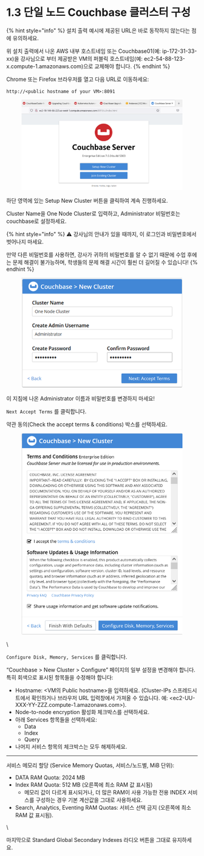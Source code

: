 # 1.3 단일 노드 Couchbase 클러스터 구성

{% hint style="info" %}
설치 출력 예시에 제공된 URL은 바로 동작하지 않는다는 점에 유의하세요.

위 설치 출력에서 나온 AWS 내부 호스트네임 또는 Couchbase01(예: ip-172-31-33-xx)을 강사님으로 부터 제공받은 VM의 퍼블릭 호스트네임(예: ec2-54-88-123-x.compute-1.amazonaws.com)으로 교체해야 합니다.
{% endhint %}



Chrome 또는 Firefox 브라우저를 열고 다음 URL로 이동하세요:

```
http://<public hostname of your VM>:8091
```

<figure><img src=".gitbook/assets/image.png" alt=""><figcaption></figcaption></figure>



하단 영역에 있는 Setup New Cluster 버튼을 클릭하여 계속 진행하세요.

Cluster Name을 One Node Cluster로 입력하고, Administrator 비밀번호는 couchbase로 설정하세요.

{% hint style="info" %}
⚠️ 강사님의 안내가 있을 때까지, 이 로그인과 비밀번호에서 벗어나지 마세요.

만약 다른 비밀번호를 사용하면, 강사가 귀하의 비밀번호를 알 수 없기 때문에 수업 후에는 문제 해결이 불가능하며, 학생들의 문제 해결 시간이 훨씬 더 길어질 수 있습니다!
{% endhint %}

<figure><img src=".gitbook/assets/image (1).png" alt=""><figcaption></figcaption></figure>

이 지침에 나온 Administrator 이름과 비밀번호를 변경하지 마세요!

`Next Accept Terms` 를 클릭합니다.



약관 동의(Check the accept terms & conditions) 박스를 선택하세요.

<figure><img src=".gitbook/assets/image (3).png" alt=""><figcaption></figcaption></figure>

\


`Configure Disk, Memory, Services` 를 클릭합니다.



“Couchbase > New Cluster > Configure” 페이지의 일부 설정을 변경해야 합니다. 특히 회색으로 표시된 항목들을 수정해야 합니다:

* Hostname: \<VM의 Public hostname>을 입력하세요. (Cluster-IPs 스프레드시트에서 확인하거나 브라우저 URL 입력창에서 가져올 수 있습니다. 예: \<ec2-UU-XXX-YY-ZZZ.compute-1.amazonaws.com>).
* Node-to-node encryption 활성화 체크박스를 선택하세요.
* 아래 Services 항목들을 선택하세요:
  * Data
  * Index
  * Query
* 나머지 서비스 항목의 체크박스는 모두 해제하세요.

***

서비스 메모리 할당 (Service Memory Quotas, 서비스/노드별, MiB 단위):

* DATA RAM Quota: 2024 MB
* Index RAM Quota: 512 MB (오른쪽에 최소 RAM 값 표시됨)
  * 메모리 값이 다르게 표시되거나, 더 많은 RAM이 사용 가능한 전용 INDEX 서비스를 구성하는 경우 기본 계산값을 그대로 사용하세요.
* Search, Analytics, Eventing RAM Quotas: 서비스 선택 금지 (오른쪽에 최소 RAM 값 표시됨).

\


마지막으로 Standard Global Secondary Indexes 라디오 버튼을 그대로 유지하세요.

